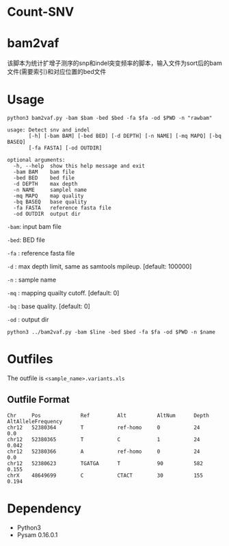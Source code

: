 # Count-SNV
# bam2vaf
该脚本为统计扩增子测序的snp和indel突变频率的脚本，输入文件为sort后的bam文件(需要索引)和对应位置的bed文件

# Usage
`python3 bam2vaf.py -bam $bam -bed $bed -fa $fa -od $PWD -n "rawbam"`

```
usage: Detect snv and indel
       [-h] [-bam BAM] [-bed BED] [-d DEPTH] [-n NAME] [-mq MAPQ] [-bq BASEQ]
       [-fa FASTA] [-od OUTDIR]

optional arguments:
  -h, --help  show this help message and exit
  -bam BAM    bam file
  -bed BED    bed file
  -d DEPTH    max depth
  -n NAME     samplel name
  -mq MAPQ    map quality
  -bq BASEQ   base quality
  -fa FASTA   reference fasta file
  -od OUTDIR  output dir
```
`-bam`: input bam file

`-bed`: BED file

`-fa` : reference fasta file

`-d`  : max depth limit, same as samtools mpileup. [default: 100000]

`-n`  : sample name

`-mq` : mapping quailty cutoff. [default: 0]

`-bq` : base quality. [default: 0]

`-od` : output dir

```
python3 ../bam2vaf.py -bam $line -bed $bed -fa $fa -od $PWD -n $name
```


# Outfiles
The outfile is `<sample_name>.variants.xls`

## Outfile Format
```
Chr     Pos             Ref         Alt          AltNum      Depth      AltAlleleFrequency
chr12   52380364        T           ref-homo     0           24         0.0     
chr12   52380365        T           C            1           24         0.042
chr12   52380366        A           ref-homo     0           24         0.0
chr12   52380623        TGATGA      T            90          582        0.155
chrX    48649699        C           CTACT        30          155        0.194
```


# Dependency
* Python3
* Pysam 0.16.0.1
